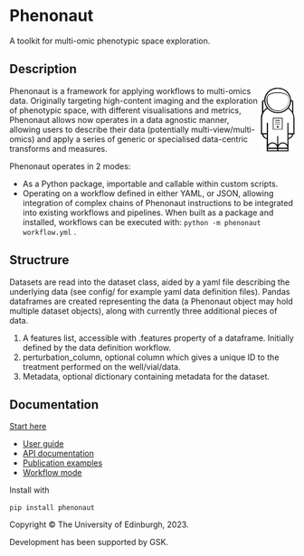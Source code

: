 # Phenonaut

A toolkit for multi-omic phenotypic space exploration. 


## Description
<img style="float: right;" src="phenonaut.png">

Phenonaut is a framework for applying workflows to multi-omics data. Originally targeting high-content imaging and the exploration of phenotypic space, with different visualisations and metrics, Phenonaut allows now operates in a data agnostic manner, allowing users to describe their data (potentially multi-view/multi-omics) and apply a series of generic or specialised data-centric transforms and measures.  

Phenonaut operates in 2 modes:

- As a Python package, importable and callable within custom scripts.
- Operating on a workflow defined in either YAML, or JSON, allowing integration of complex chains of Phenonaut instructions to be integrated into existing workflows and pipelines. When built as a package and installed, workflows can be executed with:
```python -m phenonaut workflow.yml``` .


## Structrure
Datasets are read into the dataset class, aided by a yaml file describing the underlying data (see config/ for example yaml data definition files). Pandas dataframes are created representing the data (a Phenonaut object may hold multiple dataset objects), along with currently three additional pieces of data. 
1) A features list, accessible with .features property of a dataframe. Initially defined by the data definition workflow.
2) perturbation_column, optional column which gives a unique ID to the treatment performed on the well/vial/data.
3) Metadata, optional dictionary containing metadata for the dataset.

## Documentation
[Start here](https://carragherlab.github.io/phenonaut/)
- [User guide](https://carragherlab.github.io/phenonaut/userguide.html)
- [API documentation](https://carragherlab.github.io/phenonaut/phenonaut.html)
- [Publication examples](https://carragherlab.github.io/phenonaut/publication_examples.html)
- [Workflow mode](https://carragherlab.github.io/phenonaut/workflow_guide.html)

Install with
```console
pip install phenonaut
```


Copyright © The University of Edinburgh, 2023.

Development has been supported by GSK.
